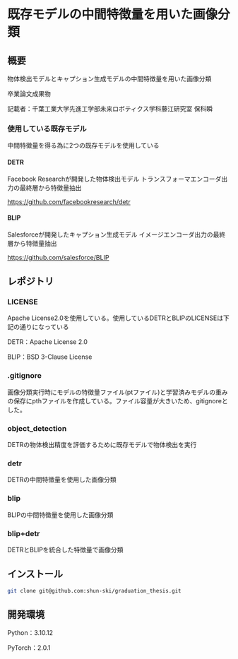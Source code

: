 

# 既存モデルの中間特徴量を用いた画像分類


##  概要

物体検出モデルとキャプション生成モデルの中間特徴量を用いた画像分類

卒業論文成果物

記載者：千葉工業大学先進工学部未来ロボティクス学科藤江研究室 保科瞬

### 使用している既存モデル
中間特徴量を得る為に2つの既存モデルを使用している

#### DETR
Facebook Researchが開発した物体検出モデル
トランスフォーマエンコーダ出力の最終層から特徴量抽出

https://github.com/facebookresearch/detr

#### BLIP
Salesforceが開発したキャプション生成モデル
イメージエンコーダ出力の最終層から特徴量抽出

https://github.com/salesforce/BLIP

## レポジトリ

### LICENSE
Apache License2.0を使用している。使用しているDETRとBLIPのLICENSEは下記の通りになっている

DETR：Apache License 2.0

BLIP：BSD 3-Clause License

### .gitignore
画像分類実行時にモデルの特徴量ファイル(ptファイル)と学習済みモデルの重みの保存にpthファイルを作成している。ファイル容量が大きいため、gitignoreとした。

### object_detection
DETRの物体検出精度を評価するために既存モデルで物体検出を実行

### detr
DETRの中間特徴量を使用した画像分類

### blip
BLIPの中間特徴量を使用した画像分類

### blip+detr
DETRとBLIPを統合した特徴量で画像分類




##  インストール
```sh
git clone git@github.com:shun-ski/graduation_thesis.git
```

## 開発環境
Python：3.10.12

PyTorch：2.0.1
